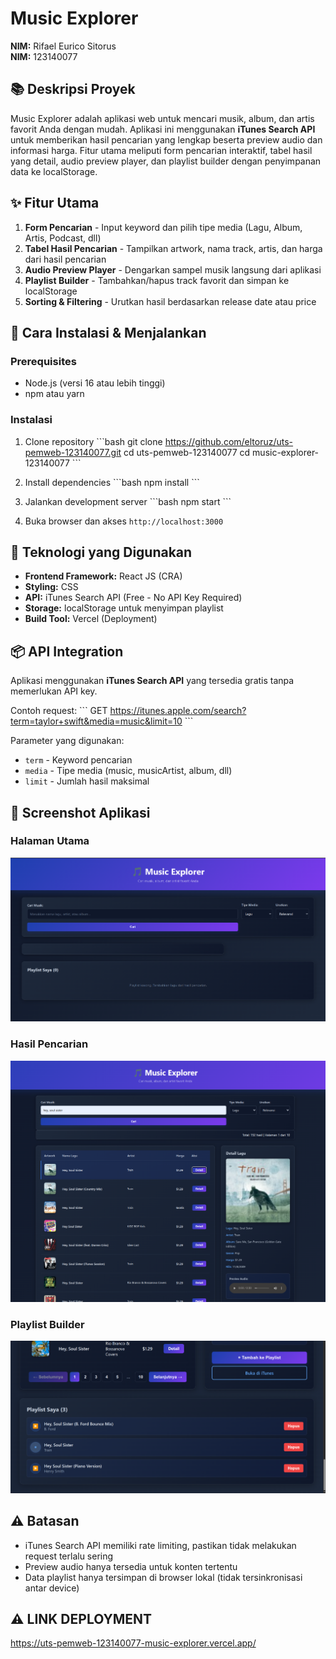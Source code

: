 # Music Explorer

**NIM:** Rifael Eurico Sitorus<br>
**NIM:** 123140077

## 📚 Deskripsi Proyek

Music Explorer adalah aplikasi web untuk mencari musik, album, dan artis favorit Anda dengan mudah. Aplikasi ini menggunakan **iTunes Search API** untuk memberikan hasil pencarian yang lengkap beserta preview audio dan informasi harga. Fitur utama meliputi form pencarian interaktif, tabel hasil yang detail, audio preview player, dan playlist builder dengan penyimpanan data ke localStorage.

## ✨ Fitur Utama

1. **Form Pencarian** - Input keyword dan pilih tipe media (Lagu, Album, Artis, Podcast, dll)
2. **Tabel Hasil Pencarian** - Tampilkan artwork, nama track, artis, dan harga dari hasil pencarian
3. **Audio Preview Player** - Dengarkan sampel musik langsung dari aplikasi
4. **Playlist Builder** - Tambahkan/hapus track favorit dan simpan ke localStorage
5. **Sorting & Filtering** - Urutkan hasil berdasarkan release date atau price

## 🚀 Cara Instalasi & Menjalankan

### Prerequisites
- Node.js (versi 16 atau lebih tinggi)
- npm atau yarn

### Instalasi

1. Clone repository
\`\`\`bash
git clone https://github.com/eltoruz/uts-pemweb-123140077.git
cd uts-pemweb-123140077
cd music-explorer-123140077
\`\`\`

2. Install dependencies
\`\`\`bash
npm install
\`\`\`

3. Jalankan development server
\`\`\`bash
npm start
\`\`\`

4. Buka browser dan akses `http://localhost:3000`

## 🔧 Teknologi yang Digunakan

- **Frontend Framework:** React JS (CRA) 
- **Styling:** CSS
- **API:** iTunes Search API (Free - No API Key Required)
- **Storage:** localStorage untuk menyimpan playlist
- **Build Tool:** Vercel (Deployment)

## 📦 API Integration

Aplikasi menggunakan **iTunes Search API** yang tersedia gratis tanpa memerlukan API key. 

Contoh request:
\`\`\`
GET https://itunes.apple.com/search?term=taylor+swift&media=music&limit=10
\`\`\`

Parameter yang digunakan:
- `term` - Keyword pencarian
- `media` - Tipe media (music, musicArtist, album, dll)
- `limit` - Jumlah hasil maksimal


## 📸 Screenshot Aplikasi

### Halaman Utama
![Music Explorer Screenshot](screenshots/halaman-utama.png)

### Hasil Pencarian
![Search Results](screenshots/hasil-pencarian.png)

### Playlist Builder
![Playlist](screenshots/playlist.png)

## ⚠️ Batasan

- iTunes Search API memiliki rate limiting, pastikan tidak melakukan request terlalu sering
- Preview audio hanya tersedia untuk konten tertentu
- Data playlist hanya tersimpan di browser lokal (tidak tersinkronisasi antar device)


## ⚠️ LINK DEPLOYMENT
https://uts-pemweb-123140077-music-explorer.vercel.app/





